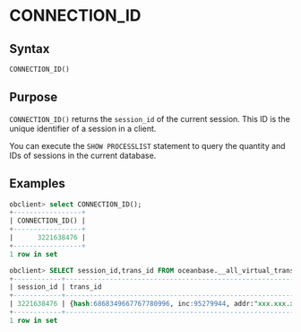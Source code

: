 # CONNECTION_ID

## Syntax

```sql
CONNECTION_ID()
```

## Purpose

`CONNECTION_ID()` returns the `session_id` of the current session. This ID is the unique identifier of a session in a client.

You can execute the `SHOW PROCESSLIST` statement to query the quantity and IDs of sessions in the current database.

## Examples

```sql
obclient> select CONNECTION_ID();
+-----------------+
| CONNECTION_ID() |
+-----------------+
|      3221638476 |
+-----------------+
1 row in set

obclient> SELECT session_id,trans_id FROM oceanbase.__all_virtual_trans_stat WHERE session_id=CONNECTION_ID();
+------------+------------------------------------------------------------------------------------------+
| session_id | trans_id                                                                                 |
+------------+------------------------------------------------------------------------------------------+
| 3221638476 | {hash:6868349667767780996, inc:95279944, addr:"xxx.xxx.xx.xxx:xxxx", t:1626333606027937} |
+------------+------------------------------------------------------------------------------------------+
1 row in set
```
